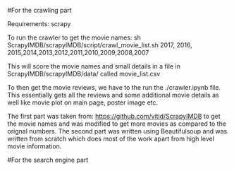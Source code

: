 #For the crawling part

Requirements:
scrapy

To run the crawler to get the movie names:
sh ScrapyIMDB/scrapyIMDB/script/crawl_movie_list.sh 2017, 2016, 2015,2014,2013,2012,2011,2010,2009,2008,2007

This will score the movie names and small details in a file in  ScrapyIMDB/scrapyIMDB/data/ called movie_list.csv

To then get the movie reviews, we have to the run the ./crawler.ipynb file. This essentially gets all the reviews and some additional movie details as well like movie plot on main page, poster image etc.

The first part was taken from: https://github.com/vitid/ScrapyIMDB to get the movie names and was modified to get more movies as compared to the orignal numbers. The second part was written using Beautifulsoup and was written from scratch which does most of the work apart from high level movie information.


#For the search engine part